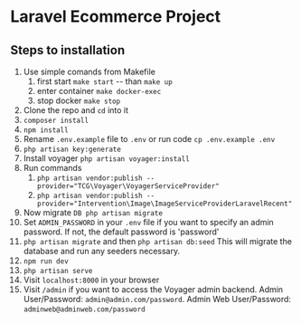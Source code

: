 
# Laravel Ecommerce Project

## Steps to installation

1. Use simple comands from Makefile
   1. first start `make start` -- than `make up`
   2. enter container `make docker-exec`
   3. stop docker `make stop`
2. Clone the repo and `cd` into it
3. `composer install`
4. `npm install`
5. Rename  `.env.example` file to `.env` or run code `cp .env.example .env`
6. `php artisan key:generate`
7. Install voyager `php artisan voyager:install`
8. Run commands 
   1. `php artisan vendor:publish --provider="TCG\Voyager\VoyagerServiceProvider"`
   2. `php artisan vendor:publish --provider="Intervention\Image\ImageServiceProviderLaravelRecent"`
9.  Now migrate `DB php artisan migrate`
10. Set `ADMIN_PASSWORD` in your `.env` file if you want to specify an admin password. If not, the default password is 'password'
11. `php artisan migrate` and then `php artisan db:seed` This will migrate the database and run any seeders necessary.
12. `npm run dev`
13. `php artisan serve` 
14. Visit `localhost:8000` in your browser
15. Visit `/admin` if you want to access the Voyager admin backend. Admin User/Password: `admin@admin.com/password`. Admin Web User/Password: `adminweb@adminweb.com/password`

